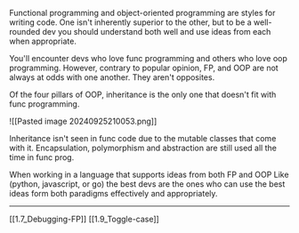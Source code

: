Functional programming and object-oriented programming are styles for writing code.
One isn't inherently superior to the other, 
but to be a well-rounded  dev you should understand both well and use ideas
from each when appropriate. 

You'll encounter devs who love func programming and others who love oop programming.
However, contrary to popular opinion, 
FP, and OOP are not always at odds with one another. 
They aren't opposites. 

Of the four pillars of OOP, 
inheritance is the only one that doesn't fit with func programming. 

![[Pasted image 20240925210053.png]]

Inheritance isn't seen in func code due to the mutable classes that come with it. 
Encapsulation, polymorphism and abstraction are still used all the time in func prog.

When working in a language that supports ideas from both FP and OOP 
Like (python, javascript, or go) the best devs are the ones who can 
use the best ideas form both paradigms effectively and appropriately.

---
[[1.7_Debugging-FP]]
[[1.9_Toggle-case]]
